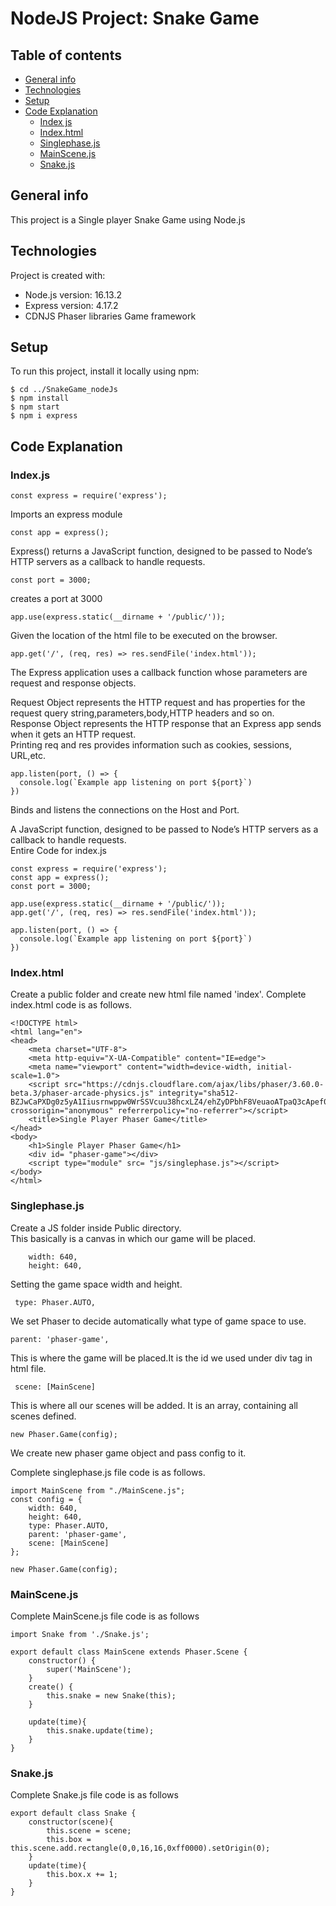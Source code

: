 # NodeJS Project: Snake Game

## Table of contents
* [General info](#general-info)
* [Technologies](#technologies)
* [Setup](#setup)
* [Code Explanation](#code-explanation)
  - [Index js](#index-js)
  - [Index.html](#index.html)
  - [Singlephase.js](#singlephase.js)
  - [MainScene.js](#mainscene.js)
  - [Snake.js](#snake.js)


## General info
This project is a Single player Snake Game using Node.js
	
## Technologies
Project is created with:
* Node.js version: 16.13.2
* Express version: 4.17.2
* CDNJS Phaser libraries Game framework
	
## Setup
To run this project, install it locally using npm:

```
$ cd ../SnakeGame_nodeJs
$ npm install
$ npm start
$ npm i express
```
## Code Explanation
### Index.js
```
const express = require('express');  
```
Imports an express module
```
const app = express();
```
Express() returns a JavaScript function, designed to be passed to Node’s HTTP servers as a callback to handle requests.
```
const port = 3000;
```
creates a port at 3000
```
app.use(express.static(__dirname + '/public/'));
```
Given the location of the html file to be executed on the browser.
```
app.get('/', (req, res) => res.sendFile('index.html'));
```
The Express application uses a callback function whose parameters are request and response objects.

Request Object represents the HTTP request and has properties for the request query string,parameters,body,HTTP headers and so on.  
Response Object represents the HTTP response that an Express app sends when it gets an HTTP request.  
Printing req and res provides information such as cookies, sessions, URL,etc.  
```
app.listen(port, () => {
  console.log(`Example app listening on port ${port}`)
})
```
Binds and listens the connections on the Host and Port. 

A JavaScript function, designed to be passed to Node’s HTTP servers as a callback to handle requests.  
Entire Code for index.js
```
const express = require('express');
const app = express();
const port = 3000;

app.use(express.static(__dirname + '/public/'));
app.get('/', (req, res) => res.sendFile('index.html'));

app.listen(port, () => {
  console.log(`Example app listening on port ${port}`)
})
```
### Index.html
Create a public folder and create new html file named 'index'.
Complete index.html code is as follows.
```
<!DOCTYPE html>
<html lang="en">
<head>
    <meta charset="UTF-8">
    <meta http-equiv="X-UA-Compatible" content="IE=edge">
    <meta name="viewport" content="width=device-width, initial-scale=1.0">
    <script src="https://cdnjs.cloudflare.com/ajax/libs/phaser/3.60.0-beta.3/phaser-arcade-physics.js" integrity="sha512-BZJwCaPXDg0z5yA1Iiusrnwppw0WrSSVcuu38hcxLZ4/ehZyDPbhF8VeuaoATpaQ3cApef0NIBUvuZufolfhfA==" crossorigin="anonymous" referrerpolicy="no-referrer"></script>
    <title>Single Player Phaser Game</title>
</head>
<body>
    <h1>Single Player Phaser Game</h1>
    <div id= "phaser-game"></div>
    <script type="module" src= "js/singlephase.js"></script>
</body>
</html>
```
### Singlephase.js
Create a JS folder inside Public directory.  
This basically is a canvas in which our game will be placed.

```
    width: 640,
    height: 640,

```
Setting the game space width and height.
```
 type: Phaser.AUTO,
```
We set Phaser to decide automatically what type of game space to use.
```
parent: 'phaser-game',
```
This is where the game will be placed.It is the id we used under div tag in html file.
```
 scene: [MainScene]
```
This is where all our scenes will be added. It is an array, containing all scenes defined.  

```
new Phaser.Game(config);
```
We create new phaser game object and pass config to it.  

Complete singlephase.js file code is as follows.
```
import MainScene from "./MainScene.js";
const config = {
    width: 640,
    height: 640,
    type: Phaser.AUTO,
    parent: 'phaser-game',
    scene: [MainScene]
};

new Phaser.Game(config);
```
### MainScene.js
Complete MainScene.js file code is as follows
```
import Snake from './Snake.js';

export default class MainScene extends Phaser.Scene {
    constructor() {
        super('MainScene');
    }
    create() {
        this.snake = new Snake(this);
    }

    update(time){
        this.snake.update(time);
    }
}
```

### Snake.js
Complete Snake.js file code is as follows
```
export default class Snake {
    constructor(scene){
        this.scene = scene;
        this.box = this.scene.add.rectangle(0,0,16,16,0xff0000).setOrigin(0);
    }
    update(time){
        this.box.x += 1;
    }
}
```

